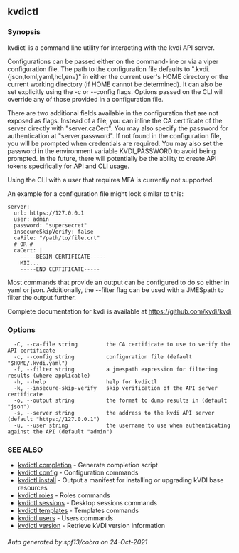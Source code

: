 ## kvdictl



### Synopsis

kvdictl is a command line utility for interacting with the kvdi API server.

Configurations can be passed either on the command-line or via a viper configuration file.
The path to the configuration file defaults to ".kvdi.{json,toml,yaml,hcl,env}" in either the
current user's HOME directory or the current working directory (if HOME cannot be determined).
It can also be set explicitly using the -c or --config flags. Options passed on the CLI will 
override any of those provided in a configuration file.

There are two additional fields available in the configuration that are not exposed as flags.
Instead of a file, you can inline the CA certificate of the server directly with "server.caCert".
You may also specify the password for authentication at "server.password". If not found in the 
configuration file, you will be prompted when credentials are required. You may also set the 
password in the environment variable KVDI_PASSWORD to avoid being prompted. In the future, there 
will potentially be the ability to create API tokens specifically for API and CLI usage.

Using the CLI with a user that requires MFA is currently not supported.

An example for a configuration file might look similar to this:
   
    server:
      url: https://127.0.0.1
      user: admin
      password: "supersecret"
      insecureSkipVerify: false
      caFile: "/path/to/file.crt"
      # OR #
      caCert: |
        -----BEGIN CERTIFICATE-----
        MII...
        -----END CERTIFICATE-----

Most commands that provide an output can be configured to do so either in yaml or json. 
Additionally, the --filter flag can be used with a JMESpath to filter the output further.

Complete documentation for kvdi is available at https://github.com/kvdi/kvdi

### Options

```
  -C, --ca-file string         the CA certificate to use to verify the API certificate
  -c, --config string          configuration file (default "$HOME/.kvdi.yaml")
  -f, --filter string          a jmespath expression for filtering results (where applicable)
  -h, --help                   help for kvdictl
  -k, --insecure-skip-verify   skip verification of the API server certificate
  -o, --output string          the format to dump results in (default "json")
  -s, --server string          the address to the kvdi API server (default "https://127.0.0.1")
  -u, --user string            the username to use when authenticating against the API (default "admin")
```

### SEE ALSO

* [kvdictl completion](kvdictl_completion.md)	 - Generate completion script
* [kvdictl config](kvdictl_config.md)	 - Configuration commands
* [kvdictl install](kvdictl_install.md)	 - Output a manifest for installing or upgrading kVDI base resources
* [kvdictl roles](kvdictl_roles.md)	 - Roles commands
* [kvdictl sessions](kvdictl_sessions.md)	 - Desktop sessions commands
* [kvdictl templates](kvdictl_templates.md)	 - Templates commands
* [kvdictl users](kvdictl_users.md)	 - Users commands
* [kvdictl version](kvdictl_version.md)	 - Retrieve kVDI version information

###### Auto generated by spf13/cobra on 24-Oct-2021


